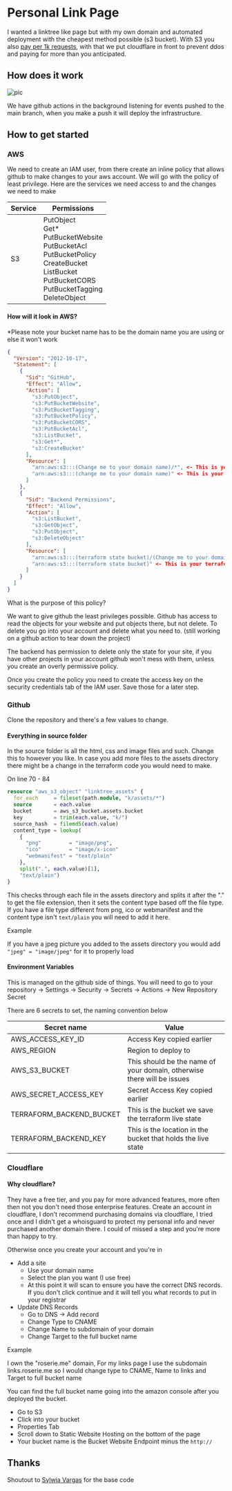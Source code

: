 # Personal Link Page

I wanted a linktree like page but with my own domain and automated deployment with the cheapest method possible (s3
bucket). With S3 you also [pay per 1k requests](https://aws.amazon.com/s3/pricing/), with that we put cloudflare in
front to prevent ddos and paying for more than you anticipated.

## How does it work

![pic](linktree.png)

We have github actions in the background listening for events pushed to the main branch, when you make a push it will
deploy the infrastructure.

## How to get started

### AWS

We need to create an IAM user, from there create an inline policy that allows github to make changes to your aws
account. We will go with the policy of least privilege. Here are the services we need access to and the changes we need
to make

| Service  | Permissions                                                                                                                                                          |
|----------|----------------------------------------------------------------------------------------------------------------------------------------------------------------------|
| S3       | PutObject<br/>Get*<br/>PutBucketWebsite<br/>PutBucketAcl<br/>PutBucketPolicy<br/>CreateBucket<br/>ListBucket<br/>PutBucketCORS<br/>PutBucketTagging<br/>DeleteObject |

#### How will it look in AWS?

*Please note your bucket name has to be the domain name you are using or else it won't work

```json
{
  "Version": "2012-10-17",
  "Statement": [
    {
      "Sid": "GitHub",
      "Effect": "Allow",
      "Action": [
        "s3:PutObject",
        "s3:PutBucketWebsite",
        "s3:PutBucketTagging",
        "s3:PutBucketPolicy",
        "s3:PutBucketCORS",
        "s3:PutBucketAcl",
        "s3:ListBucket",
        "s3:Get*",
        "s3:CreateBucket"
      ],
      "Resource": [
        "arn:aws:s3:::(Change me to your domain name)/*", <- This is your s3 website bucket
        "arn:aws:s3:::(change me to your domain name)" <- This is your s3 website bucket
      ]
    },
    {
      "Sid": "Backend Permissions",
      "Effect": "Allow",
      "Action": [
        "s3:ListBucket",
        "s3:GetObject",
        "s3:PutObject",
        "s3:DeleteObject"
      ],
      "Resource": [
        "arn:aws:s3:::(terraform state bucket)/(Change me to your domain name)/*", <- This is your terraform state bucket and website key
        "arn:aws:s3:::(terraform state bucket)" <- This is your terraform state bucket 
      ]
    }
  ]
}
```

What is the purpose of this policy?

We want to give github the least privileges possible. Github has access to read the objects for your website and put objects there, but not delete. To delete you go into your account and delete what you need to. (still working on a github action to tear down the project)

The backend has permission to delete only the state for your site, if you have other projects in your account github won't mess with them, unless you create an overly permissive policy.

Once you create the policy you need to create the access key on the security credentials tab of the IAM user. Save those
for a later step.

### Github

Clone the repository and there's a few values to change.

#### Everything in source folder

In the source folder is all the html, css and image files and such. Change this to however you like. In case you add
more files to the assets directory there might be a change in the terraform code you would need to make.

On line 70 - 84

```terraform
resource "aws_s3_object" "linktree_assets" {
  for_each     = fileset(path.module, "k/assets/*")
  source       = each.value
  bucket       = aws_s3_bucket.assets.bucket
  key          = trim(each.value, "k/")
  source_hash  = filemd5(each.value)
  content_type = lookup(
    {
      "png"         = "image/png",
      "ico"         = "image/x-icon"
      "webmanifest" = "text/plain"
    },
    split(".", each.value)[1],
    "text/plain")
}
```

This checks through each file in the assets directory and splits it after the "." to get the file extension, then it
sets the content type based off the file type. If you have a file type different from png, ico or webmanifest and the
content type isn't `text/plain` you will need to add it here.

Example

If you have a jpeg picture you added to the assets directory you would add `"jpeg" = "image/jpeg"` for it to properly
load

#### Environment Variables

This is managed on the github side of things. You will need to go to your repository -> Settings -> Security -> Secrets
-> Actions -> New Repository Secret

There are 6 secrets to set, the naming convention below

| Secret name              | Value                                                                  | 
|--------------------------|------------------------------------------------------------------------|
| AWS_ACCESS_KEY_ID        | Access Key copied earlier                                              |
| AWS_REGION               | Region to deploy to                                                    |
| AWS_S3_BUCKET            | This should be the name of your domain, otherwise there will be issues |
| AWS_SECRET_ACCESS_KEY    | Secret Access Key copied earlier                                       |
| TERRAFORM_BACKEND_BUCKET | This is the bucket we save the terraform live state                    |
| TERRAFORM_BACKEND_KEY    | This is the location in the bucket that holds the live state           |

### Cloudflare

#### Why cloudflare?

They have a free tier, and you pay for more advanced features, more often then not you don't need those enterprise features. Create an account in cloudflare, I don't recommend purchasing domains via cloudflare, I tried once and I didn't get a whoisguard to protect my personal info and never purchased another domain there. I could of missed a step and you're more than happy to try.

Otherwise once you create your account and you're in

- Add a site
  - Use your domain name
  - Select the plan you want (I use free)
  - At this point it will scan to ensure you have the correct DNS records. If you don't click continue and it will tell you what records to put in your registrar
- Update DNS Records
  - Go to DNS -> Add record
  - Change Type to CNAME
  - Change Name to subdomain of your domain
  - Change Target to the full bucket name


Example 

I own the "roserie.me" domain, For my links page I use the subdomain links.roserie.me so I would change type to CNAME, Name to links and Target to full bucket name

You can find the full bucket name going into the amazon console after you deployed the bucket.

- Go to S3
- Click into your bucket
- Properties Tab
- Scroll down to Static Website Hosting on the bottom of the page
- Your bucket name is the Bucket Website Endpoint minus the `http://`

## Thanks

Shoutout to [Sylwia Vargas](https://github.com/sylwiavargas/Tech-Writing-Linktree) for the base code